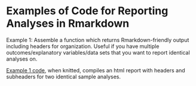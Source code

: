 # Examples of Code for Reporting Analyses in Rmarkdown

Example 1:
Assemble a function which returns Rmarkdown-friendly output including headers for organization. 
Useful if you have multiple outcomes/explanatory variables/data sets that you want to report identical analyses on.

[Example 1 code](headerFuns.Rmd), when knitted, compiles an html report with headers and subheaders for two identical sample analyses.

